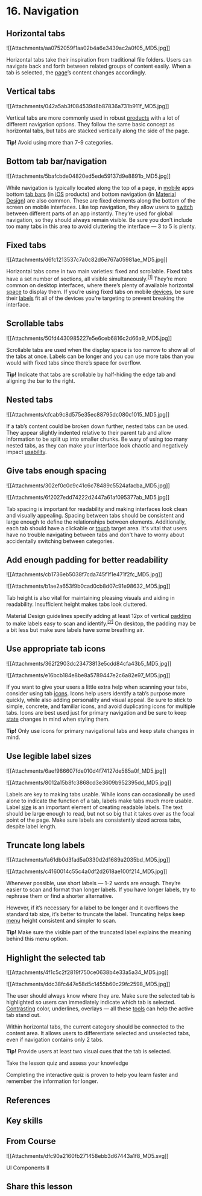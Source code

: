 # 16. Navigation
## Horizontal tabs

![[Attachments/aa0752059f1aa02b4a6e3439ac2a0f05_MD5.jpg]]

Horizontal tabs take their inspiration from traditional file folders. Users can navigate back and forth between related groups of content easily. When a tab is selected, the [page](https://app.uxcel.com/glossary/pages)’s content changes accordingly.

## Vertical tabs

![[Attachments/042a5ab3f084539d8b87836a731b911f_MD5.jpg]]

Vertical tabs are more commonly used in robust [products](https://app.uxcel.com/glossary/product) with a lot of different navigation options. They follow the same basic concept as horizontal tabs, but tabs are stacked vertically along the side of the page.

**Tip!** Avoid using more than 7-9 categories.

## Bottom tab bar/navigation

![[Attachments/5bafcbde04820ed5ede59137d9e8891b_MD5.jpg]]

While navigation is typically located along the top of a page, in [mobile](https://app.uxcel.com/glossary/mobile) apps bottom [tab bars](https://app.uxcel.com/glossary/tab-bar) (in [iOS](https://app.uxcel.com/glossary/ios) products) and bottom navigation (in [Material Design](https://app.uxcel.com/glossary/material-design)) are also common. These are fixed elements along the bottom of the screen on mobile interfaces. Like top navigation, they allow users to [switch](https://app.uxcel.com/glossary/switches) between different parts of an app instantly. They’re used for global navigation, so they should always remain visible. Be sure you don’t include too many tabs in this area to avoid cluttering the interface — 3 to 5 is plenty.

## Fixed tabs

![[Attachments/d6fc1213537c7a0c82d6e767a05981ae_MD5.jpg]]

Horizontal tabs come in two main varieties: fixed and scrollable. Fixed tabs have a set number of sections, all visible simultaneously.<sup><a href="moz-extension://1fff0f8b-616f-485f-8cf3-32584a1a9298/#anchor-1" rel="noopener noreferrer" applinkanchor="">[1]</a></sup> They’re more common on desktop interfaces, where there’s plenty of available horizontal [space](https://app.uxcel.com/glossary/spacing) to display them. If you’re using fixed tabs on mobile [devices](https://app.uxcel.com/glossary/device), be sure their [labels](https://app.uxcel.com/glossary/labels) fit all of the devices you’re targeting to prevent breaking the interface.

## Scrollable tabs

![[Attachments/50fd4430985227e5e6ceb6816c2d66a9_MD5.jpg]]

Scrollable tabs are used when the display space is too narrow to show all of the tabs at once. Labels can be longer and you can use more tabs than you would with fixed tabs since there’s space for overflow.

**Tip!** Indicate that tabs are scrollable by half-hiding the edge tab and aligning the bar to the right.

## Nested tabs

![[Attachments/cfcab9c8d575e35ec88795dc080c1015_MD5.jpg]]

If a tab’s content could be broken down further, nested tabs can be used. They appear slightly indented relative to their parent tab and allow information to be split up into smaller chunks. Be wary of using too many nested tabs, as they can make your interface look chaotic and negatively impact [usability](https://app.uxcel.com/glossary/usability).

## Give tabs enough spacing

![[Attachments/302ef0c0c9c41c6c78489c5524afacba_MD5.jpg]]

![[Attachments/6f2027edd74222d2447a61af095377ab_MD5.jpg]]

Tab spacing is important for readability and making interfaces look clean and visually appealing. Spacing between tabs should be consistent and large enough to define the relationships between elements. Additionally, each tab should have a clickable or [touch](https://app.uxcel.com/glossary/touch-target) target area. It's vital that users have no trouble navigating between tabs and don't have to worry about accidentally switching between categories. 

## Add enough padding for better readability

![[Attachments/cb1736eb5038f7cda745f1f1e471f2fc_MD5.jpg]]

![[Attachments/b1ae2a653f9b0cad0cb8d07c91e98632_MD5.jpg]]

Tab height is also vital for maintaining pleasing visuals and aiding in readability. Insufficient height makes tabs look cluttered.

Material Design guidelines specify adding at least 12px of vertical [padding](https://app.uxcel.com/glossary/paddings) to make labels easy to scan and identify.<sup><a href="moz-extension://1fff0f8b-616f-485f-8cf3-32584a1a9298/#anchor-2" rel="noopener noreferrer" applinkanchor="">[2]</a></sup> On desktop, the padding may be a bit less but make sure labels have some breathing air.

## Use appropriate tab icons

![[Attachments/362f2903dc23473813e5cdd84cfa43b5_MD5.jpg]]

![[Attachments/e16bcb184e8be8a5789447e2c6a82e97_MD5.jpg]]

If you want to give your users a little extra help when scanning your tabs, consider using tab [icons](https://app.uxcel.com/glossary/icons). Icons help users identify a tab’s purpose more quickly, while also adding personality and visual appeal. Be sure to stick to simple, concrete, and familiar icons, and avoid duplicating icons for multiple tabs. Icons are best used just for primary navigation and be sure to keep [state](https://app.uxcel.com/glossary/states) changes in mind when styling them.

**Tip!** Only use icons for primary navigational tabs and keep state changes in mind.

## Use legible label sizes

![[Attachments/6aef986607fde010d4f74127de585a0f_MD5.jpg]]

![[Attachments/8012a15b8fc3868cd3e3609b952395dd_MD5.jpg]]

Labels are key to making tabs usable. While icons can occasionally be used alone to indicate the function of a tab, labels make tabs much more usable. Label [size](https://app.uxcel.com/glossary/size) is an important element of creating readable labels. The text should be large enough to read, but not so big that it takes over as the focal point of the page. Make sure labels are consistently sized across tabs, despite label length.

## Truncate long labels

![[Attachments/fa61db0d3fad5a0330d2d1689a2035bd_MD5.jpg]]

![[Attachments/c4160014c55c4a0df2d2618ae100f214_MD5.jpg]]

Whenever possible, use short labels — 1-2 words are enough. They’re easier to scan and format than longer labels. If you have longer labels, try to rephrase them or find a shorter alternative.

However, if it’s necessary for a label to be longer and it overflows the standard tab size, it’s better to truncate the label. Truncating helps keep [menu](https://app.uxcel.com/glossary/menus) height consistent and simpler to scan.

**Tip!** Make sure the visible part of the truncated label explains the meaning behind this menu option.

## Highlight the selected tab

![[Attachments/4f1c5c2f2819f750ce0638b4e33a5a34_MD5.jpg]]

![[Attachments/ddc38fc447e58d5c1455b60c29fc2598_MD5.jpg]]

The user should always know where they are. Make sure the selected tab is highlighted so users can immediately indicate which tab is selected. [Contrasting](https://app.uxcel.com/glossary/contrast) color, underlines, overlays — all these [tools](https://app.uxcel.com/glossary/design-tools) can help the active tab stand out.

Within horizontal tabs, the current category should be connected to the content area. It allows users to differentiate selected and unselected tabs, even if navigation contains only 2 tabs.

**Tip!** Provide users at least two visual cues that the tab is selected.

Take the lesson quiz and assess your knowledge

Completing the interactive quiz is proven to help you learn faster and remember the information for longer.

## References

## Key skills

## From Course

![[Attachments/dfc90a2160fb271458ebb3d67443a1f8_MD5.svg]]

UI Components II

## Share this lesson